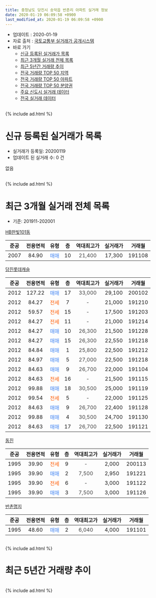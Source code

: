 ```yaml
---
title: 충청남도 당진시 송악읍 반촌리 아파트 실거래 정보
date: 2020-01-19 06:09:58 +0900
last_modified_at: 2020-01-19 06:09:58 +0900
---
```


* 업데이트 : 2020-01-19
* 자료 출처 : [국토교통부 실거래가 공개시스템](http://rt.molit.go.kr)
* 바로 가기
    * [신규 등록된 실거래가 목록](#신규-등록된-실거래가-목록)
    * [최근 3개월 실거래 전체 목록](#최근-3개월-실거래-전체-목록)
    * [최근 5년간 거래량 추이](#최근-5년간-거래량-추이)
    * [전국 거래량 TOP 50 지역](https://apt-info.github.io/apt-trade-info/최근-3개월-전국에서-가장-거래가-많이-발생한-지역)
    * [전국 거래량 TOP 50 아파트](https://apt-info.github.io/apt-trade-info/최근-3개월-전국에서-가장-거래가-많이-발생한-아파트)
    * [전국 거래량 TOP 50 분양권](https://apt-info.github.io/apt-trade-info/최근-3개월-전국에서-가장-거래가-많이-발생한-분양권)
    * [주요 신도시 실거래 데이터](https://apt-info.github.io/apt-trade-info/주요-신도시)
    * [전국 실거래 데이터](https://apt-info.github.io/apt-trade-info/전국)
<br>
{% include ad.html %}
<br>

# 신규 등록된 실거래가 목록
* 실거래가 등록일: 20200119
* 업데이트 된 실거래 수: 0 건

없음

<br>
{% include ad.html %}
<br>

# 최근 3개월 실거래 전체 목록
* 기준: 201911-202001


[HB한빛101동](https://search.naver.com/search.naver?query=%EC%B6%A9%EC%B2%AD%EB%82%A8%EB%8F%84+%EB%8B%B9%EC%A7%84%EC%8B%9C+%EC%86%A1%EC%95%85%EC%9D%8D+%EB%B0%98%EC%B4%8C%EB%A6%AC+HB%ED%95%9C%EB%B9%9B101%EB%8F%99)

|준공|전용면적|유형|층|역대최고가|실거래가|거래월|
|:---:|:---:|:---:|:---:|:---:|:---:|:---:|
|2007|84.90|<span style="color:#4285f3">매매</span>|10|<span style="color:#444444">21,400</span>|17,300|191108|

[당진롯데캐슬](https://search.naver.com/search.naver?query=%EC%B6%A9%EC%B2%AD%EB%82%A8%EB%8F%84+%EB%8B%B9%EC%A7%84%EC%8B%9C+%EC%86%A1%EC%95%85%EC%9D%8D+%EB%B0%98%EC%B4%8C%EB%A6%AC+%EB%8B%B9%EC%A7%84%EB%A1%AF%EB%8D%B0%EC%BA%90%EC%8A%AC)

|준공|전용면적|유형|층|역대최고가|실거래가|거래월|
|:---:|:---:|:---:|:---:|:---:|:---:|:---:|
|2012|127.22|<span style="color:#4285f3">매매</span>|17|<span style="color:#444444">33,000</span>|29,100|200102|
|2012|84.27|<span style="color:#ff5a00">전세</span>|7|<span style="color:#444444">-</span>|21,000|191210|
|2012|59.57|<span style="color:#ff5a00">전세</span>|15|<span style="color:#444444">-</span>|17,500|191203|
|2012|84.27|<span style="color:#ff5a00">전세</span>|11|<span style="color:#444444">-</span>|21,000|191214|
|2012|84.27|<span style="color:#4285f3">매매</span>|10|<span style="color:#444444">26,300</span>|21,500|191228|
|2012|84.27|<span style="color:#4285f3">매매</span>|15|<span style="color:#444444">26,300</span>|22,550|191218|
|2012|84.84|<span style="color:#4285f3">매매</span>|1|<span style="color:#444444">25,800</span>|22,500|191212|
|2012|84.97|<span style="color:#4285f3">매매</span>|5|<span style="color:#444444">27,000</span>|22,500|191218|
|2012|84.63|<span style="color:#4285f3">매매</span>|9|<span style="color:#444444">26,700</span>|22,000|191104|
|2012|84.63|<span style="color:#ff5a00">전세</span>|16|<span style="color:#444444">-</span>|21,500|191115|
|2012|99.88|<span style="color:#4285f3">매매</span>|18|<span style="color:#444444">30,500</span>|25,000|191119|
|2012|99.54|<span style="color:#ff5a00">전세</span>|5|<span style="color:#444444">-</span>|22,000|191125|
|2012|84.63|<span style="color:#4285f3">매매</span>|9|<span style="color:#444444">26,700</span>|22,400|191128|
|2012|99.88|<span style="color:#4285f3">매매</span>|4|<span style="color:#444444">30,500</span>|24,700|191130|
|2012|84.63|<span style="color:#4285f3">매매</span>|17|<span style="color:#444444">26,700</span>|22,500|191121|

[동진](https://search.naver.com/search.naver?query=%EC%B6%A9%EC%B2%AD%EB%82%A8%EB%8F%84+%EB%8B%B9%EC%A7%84%EC%8B%9C+%EC%86%A1%EC%95%85%EC%9D%8D+%EB%B0%98%EC%B4%8C%EB%A6%AC+%EB%8F%99%EC%A7%84)

|준공|전용면적|유형|층|역대최고가|실거래가|거래월|
|:---:|:---:|:---:|:---:|:---:|:---:|:---:|
|1995|39.90|<span style="color:#ff5a00">전세</span>|9|<span style="color:#444444">-</span>|2,000|200113|
|1995|39.90|<span style="color:#4285f3">매매</span>|2|<span style="color:#444444">7,500</span>|2,950|191221|
|1995|39.90|<span style="color:#ff5a00">전세</span>|6|<span style="color:#444444">-</span>|3,000|191122|
|1995|39.90|<span style="color:#4285f3">매매</span>|3|<span style="color:#444444">7,500</span>|3,000|191126|

[반촌명지](https://search.naver.com/search.naver?query=%EC%B6%A9%EC%B2%AD%EB%82%A8%EB%8F%84+%EB%8B%B9%EC%A7%84%EC%8B%9C+%EC%86%A1%EC%95%85%EC%9D%8D+%EB%B0%98%EC%B4%8C%EB%A6%AC+%EB%B0%98%EC%B4%8C%EB%AA%85%EC%A7%80)

|준공|전용면적|유형|층|역대최고가|실거래가|거래월|
|:---:|:---:|:---:|:---:|:---:|:---:|:---:|
|1995|48.60|<span style="color:#4285f3">매매</span>|2|<span style="color:#444444">6,040</span>|4,000|191101|


<br>
{% include ad.html %}
<br>

# 최근 5년간 거래량 추이


<div style="width:100%;">
    <canvas id="deal_progress" height="200"></canvas>
</div>

<script>
new Chart(document.getElementById("deal_progress"), {
    type: 'line',
    data: {
        labels: ['201501','201502','201503','201504','201505','201506','201507','201508','201509','201510','201511','201512','201601','201602','201603','201604','201605','201606','201607','201608','201609','201610','201611','201612','201701','201702','201703','201704','201705','201706','201707','201708','201709','201710','201711','201712','201801','201802','201803','201804','201805','201806','201807','201808','201809','201810','201811','201812','201901','201902','201903','201904','201905','201906','201907','201908','201909','201910','201911','201912','202001'],
        datasets: [{
            label: '매매',
            pointRadius: 1,
            data: [27, 25, 29, 33, 22, 15, 15, 17, 18, 13, 7, 7, 6, 7, 12, 14, 8, 13, 2, 9, 5, 7, 7, 12, 5, 10, 10, 7, 12, 12, 7, 7, 7, 3, 2, 8, 9, 3, 12, 7, 8, 7, 6, 7, 7, 7, 4, 6, 10, 7, 9, 3, 4, 5, 3, 9, 4, 11, 8, 5, 1],
            borderColor: "rgba(255, 201, 14, 1)",
            backgroundColor: "rgba(255, 201, 14, 0.5)",
            fill: false,
            lineTension: 0
        },{
            label: '전월세',
            pointRadius: 1,
            data: [7, 6, 11, 6, 7, 5, 3, 4, 7, 7, 2, 2, 9, 8, 8, 5, 5, 6, 6, 0, 5, 7, 8, 10, 4, 7, 7, 8, 10, 3, 3, 0, 5, 2, 6, 1, 9, 4, 6, 2, 5, 7, 12, 2, 2, 5, 2, 3, 10, 5, 5, 4, 11, 5, 5, 3, 1, 10, 3, 3, 1],
            borderColor: "rgba(0, 141, 185, 1)",
            backgroundColor: "rgba(0, 141, 185, 0.5)",
            fill: false,
            lineTension: 0
        }
        ]
    },
    options: {
        responsive: true,
        title: {
            display: false
        },
        tooltips: {
            mode: 'index',
            intersect: false
        },
        hover: {
            mode: 'nearest',
            intersect: true
        },
        scales: {
            xAxes: [{
                display: true,
                scaleLabel: {
                    display: true,
                    labelString: '년/월'
                }
            }],
            yAxes: [{
                display: true,
                ticks: {
                    suggestedMin: 0,
                },
                scaleLabel: {
                    display: true,
                    labelString: '실거래 수'
                }
            }]
        }
    }
});

</script>


<br>
{% include ad.html %}
<br>


